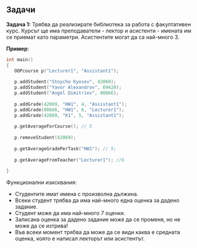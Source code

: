 ## Задачи

**Задача 1:**
Трябва да реализирате библиотека за работа с факултативен курс. 
Курсът ще има преподаватели - лектор и асистенти - имената им се приемат като параметри.
Асистентите могат да са най-много 3.

**Пример**:
 ```c++
int main()
{
	OOPcourse p("Lecturer1", "Assistant1");
	
	p.addStudent("Stoycho Kyosev", 42069);
	p.addStudent("Yavor Alexandrov", 69420);
	p.addStudent("Angel Dimitriev", 00666);
	
	p.addGrade(42069, "HW1", 4, "Assistant1");
	p.addGrade(00666, "HW1", 6, "Lecturer1");
	p.addGrade(42069, "K1", 5, "Assistant1");
	
	p.getAverageForCourse(); // 5
	
	p.removeStudent(42069);
	
	p.getAverageGradePerTask("HW1"); // 5;
	
	p.getAverageFromTeacher("Lecturer1"); //6
	
}
 ```

Функционални изисквания:
 - Студентите имат имена с произволна дължина.
 - Всеки студент трябва да има най-много една оценка за дадено задание.
 - Студент може да има най-много 7 оценки.
 - Записана оценка за дадено задание може да се променя, но не може да се изтрива!
 - Във всеки момент трябва да може да се види каква е средната оценка, която е написал лекторът или асистентът.
